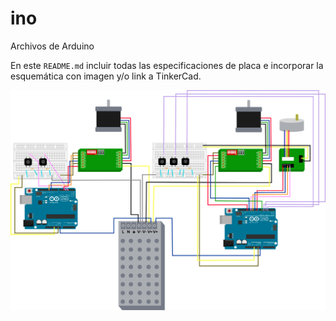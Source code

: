# ino
Archivos de Arduino 

En este `README.md` incluir todas las especificaciones de placa e incorporar la esquemática con imagen y/o link a TinkerCad.

 <div>
<p style = 'text-align:center;'>
<img src="cableado-arduino.jpg" alt="cableado arduino" width="800px">
</p>
</div>